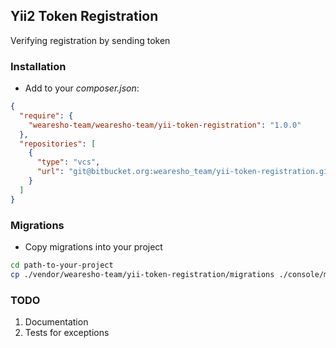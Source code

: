 ## Yii2 Token Registration
Verifying registration by sending token 

### Installation
- Add to your *composer.json*:
```json
{
  "require": {
    "wearesho-team/wearesho-team/yii-token-registration": "1.0.0"
  },
  "repositories": [
    {
      "type": "vcs",
      "url": "git@bitbucket.org:wearesho_team/yii-token-registration.git"
    }
  ]
}
```

### Migrations
- Copy migrations into your project
```bash
cd path-to-your-project
cp ./vendor/wearesho-team/yii-token-registration/migrations ./console/migrations
``` 
 
### TODO
1. Documentation
2. Tests for exceptions